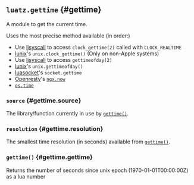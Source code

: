 ## `luatz.gettime` <!-- --> {#gettime}

A module to get the current time.

Uses the most precise method available (in order:)

  - Use [ljsyscall](http://www.myriabit.com/ljsyscall/) to access `clock_gettime(2)` called with `CLOCK_REALTIME`
  - [lunix](http://25thandclement.com/~william/projects/lunix.html)'s `unix.clock_gettime()` (Only on non-Apple systems)
  - Use [ljsyscall](http://www.myriabit.com/ljsyscall/) to access `gettimeofday(2)`
  - [lunix](http://25thandclement.com/~william/projects/lunix.html)'s `unix.gettimeofday()`
  - [luasocket](http://w3.impa.br/~diego/software/luasocket/)'s `socket.gettime`
  - [Openresty](http://openresty.org/)'s [`ngx.now`](http://wiki.nginx.org/HttpLuaModule#ngx.now)
  - [`os.time`](http://www.lua.org/manual/5.3/manual.html#pdf-os.time)

### `source` <!-- --> {#gettime.source}

The library/function currently in use by [`gettime()`](#gettime.gettime).


### `resolution` <!-- --> {#gettime.resolution}

The smallest time resolution (in seconds) available from [`gettime()`](#gettime.gettime).


### `gettime()` <!-- --> {#gettime.gettime}

Returns the number of seconds since unix epoch (1970-01-01T00:00:00Z) as a lua number
